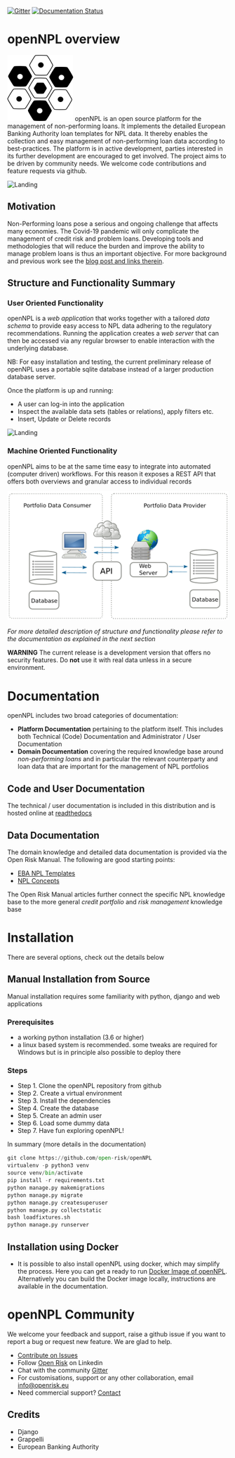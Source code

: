 [![Gitter](https://badges.gitter.im/open-risk/concentrationMetrics.svg)](https://gitter.im/open-risk/concentrationMetrics?utm_source=badge&utm_medium=badge&utm_campaign=pr-badge)
[![Documentation Status](https://readthedocs.org/projects/opennpl/badge/?version=latest)](https://opennpl.readthedocs.io/en/latest/?badge=latest)

# openNPL overview
![openNPL Logo](/docs/source/opennpl-logo.png) openNPL is an open source platform for the management of non-performing loans. It implements the detailed European Banking Authority loan templates for NPL data. It thereby enables the collection and easy management of non-performing loan data according to best-practices. The platform is in active development, parties interested in its further development are encouraged to get involved. The project aims to be driven by community needs. We welcome code contributions and feature requests via github.

![Landing](/docs/source/screenshots/landing.png)


## Motivation
Non-Performing loans pose a serious and ongoing challenge that affects many economies. The Covid-19 pandemic will only complicate the management of credit risk and problem loans. Developing tools and methodologies that will reduce the burden and improve the ability to manage problem loans is thus an important objective. For more background and previous work see the [blog post and links therein](https://www.openriskmanagement.com/opennpl-open-source-npl-platform-first-release/).

## Structure and Functionality Summary

### User Oriented Functionality
openNPL is a *web application* that works together with a tailored *data schema* to provide easy access to NPL data adhering to the regulatory recommendations. Running the application creates a *web server* that can then be accessed via any regular browser to enable interaction with the underlying database. 

NB: For easy installation and testing, the current preliminary release of openNPL uses a portable sqlite database instead of a larger production database server.  

Once the platform is up and running:

* A user can log-in into the application
* Inspect the available data sets (tables or relations), apply filters etc.
* Insert, Update or Delete records

![Landing](/docs/source/screenshots/filter.png)

### Machine Oriented Functionality
openNPL aims to be at the same time easy to integrate into automated (computer driven) workflows. For this reason it exposes a REST API that offers both overviews and granular access to individual records

![Landing](/docs/source/API.png)


*For more detailed description of structure and functionality please refer to the documentation as explained in the next section* 

**WARNING**
The current release is a development version that offers no security features. Do **not** use it with real data unless in a secure environment.

# Documentation
openNPL includes two broad categories of documentation:
* **Platform Documentation** pertaining to the platform itself. This includes both Technical (Code) Documentation
 and Administrator / User Documentation
* **Domain Documentation** covering the required knowledge base around *non-performing loans* and in 
particular the relevant counterparty and loan data that are important for the management of NPL portfolios

## Code and User Documentation
The technical / user documentation is included in this distribution and is hosted online at [readthedocs](http://opennpl.readthedocs.io) 

## Data Documentation
The domain knowledge and detailed data documentation is provided via the Open Risk Manual. The following are good starting points:

* [EBA NPL Templates](https://www.openriskmanual.org/wiki/EBA_NPL_Template)
* [NPL Concepts](https://www.openriskmanual.org/wiki/Category:NPL)

The Open Risk Manual articles further connect the specific NPL knowledge base to the more general *credit portfolio* and *risk management* knowledge base

# Installation 
There are several options, check out the details below

## Manual Installation from Source 
Manual installation requires some familiarity with python, django and web applications

### Prerequisites
* a working python installation (3.6 or higher)
* a linux based system is recommended. some tweaks are required for Windows but is in principle also possible to deploy there

### Steps
* Step 1. Clone the openNPL repository from github
* Step 2. Create a virtual environment
* Step 3. Install the dependencies
* Step 4. Create the database
* Step 5. Create an admin user
* Step 6. Load some dummy data
* Step 7. Have fun exploring openNPL!

In summary (more details in the documentation)
``` python
git clone https://github.com/open-risk/openNPL
virtualenv -p python3 venv
source venv/bin/activate
pip install -r requirements.txt
python manage.py makemigrations
python manage.py migrate
python manage.py createsuperuser
python manage.py collectstatic
bash loadfixtures.sh
python manage.py runserver
```

## Installation using Docker

* It is possible to also install openNPL using docker, which may simplify the process. Here you can get a ready to run [Docker Image of openNPL](https://hub.docker.com/repository/docker/openrisk/opennpl_web). Alternatively you can build the Docker image locally, instructions are available in the documentation.

# openNPL Community
We welcome your feedback and support, raise a github issue if you want to report a bug or request new feature. We are glad to help.

- [Contribute on Issues](<https://github.com/open-risk/openNPL/issues>)
- Follow [Open Risk](<https://www.linkedin.com/company/openrisk>) on Linkedin
- Chat with the community [Gitter](<https://gitter.im/open-risk/Lobby>)
- For customisations, support or any other collaboration, email <info@openrisk.eu>
- Need commercial support? [Contact](https://www.openriskmanagement.com/contact/)

## Credits
* Django
* Grappelli
* European Banking Authority